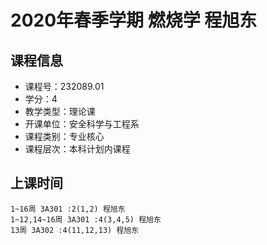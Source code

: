 # 2020年春季学期 燃烧学 程旭东






## 课程信息

- 课程号：232089.01
- 学分：4
- 教学类型：理论课
- 开课单位：安全科学与工程系
- 课程类别：专业核心
- 课程层次：本科计划内课程

## 上课时间

```
1~16周 3A301 :2(1,2) 程旭东
1~12,14~16周 3A301 :4(3,4,5) 程旭东
13周 3A302 :4(11,12,13) 程旭东
```

